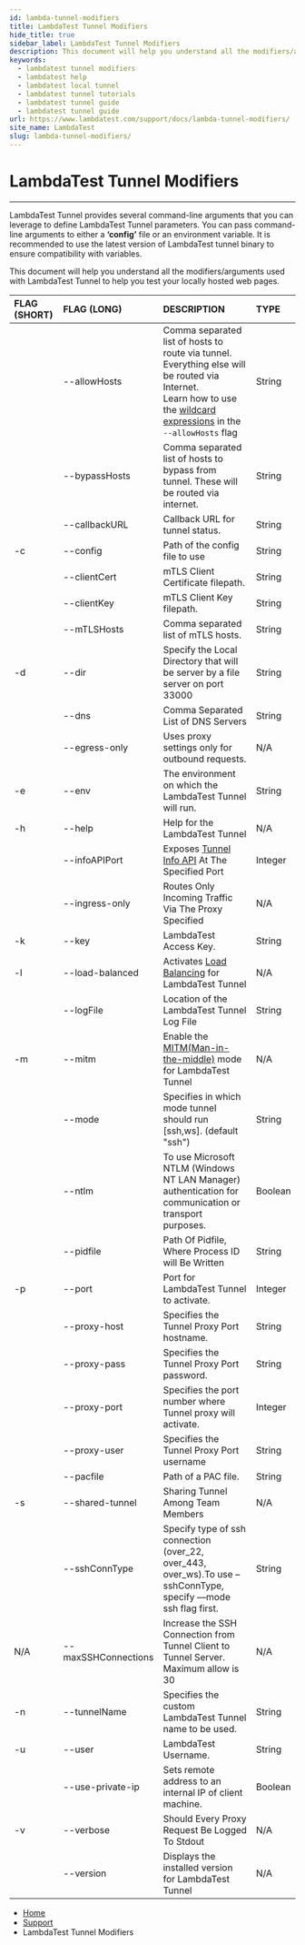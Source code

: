 ```yaml
---
id: lambda-tunnel-modifiers
title: LambdaTest Tunnel Modifiers
hide_title: true
sidebar_label: LambdaTest Tunnel Modifiers
description: This document will help you understand all the modifiers/arguments used with LambdaTest Tunnel to help you test your locally hosted web pages.
keywords:
  - lambdatest tunnel modifiers
  - lambdatest help
  - lambdatest local tunnel
  - lambdatest tunnel tutorials
  - lambdatest tunnel guide
  - lambdatest tunnel guide
url: https://www.lambdatest.com/support/docs/lambda-tunnel-modifiers/
site_name: LambdaTest
slug: lambda-tunnel-modifiers/
---
```


<script type="application/ld+json"
      dangerouslySetInnerHTML={{ __html: JSON.stringify({
       "@context": "https://schema.org",
        "@type": "BreadcrumbList",
        "itemListElement": [{
          "@type": "ListItem",
          "position": 1,
          "name": "LambdaTest",
          "item": "https://www.lambdatest.com"
        },{
          "@type": "ListItem",
          "position": 2,
          "name": "Support",
          "item": "https://www.lambdatest.com/support/docs/"
        },{
          "@type": "ListItem",
          "position": 3,
          "name": "LambdaTest Tunnel Modifiers",
          "item": "https://www.lambdatest.com/support/docs/lambda-tunnel-modifiers/"
        }]
      })
    }}
></script>

# LambdaTest Tunnel Modifiers

---

LambdaTest Tunnel provides several command-line arguments that you can leverage to define LambdaTest Tunnel parameters. You can pass command-line arguments to either a **‘config’** file or an environment variable. It is recommended to use the latest version of LambdaTest tunnel binary to ensure compatibility with variables.

This document will help you understand all the modifiers/arguments used with LambdaTest Tunnel to help you test your locally hosted web pages.

| FLAG (SHORT) | FLAG (LONG)     | DESCRIPTION                                                                                                                                         | TYPE    |
| :----------- | :-------------- | :-------------------------------------------------------------------------------------------------------------------------------------------------- | :------ |
|            | --allowHosts        |   Comma separated list of hosts to route via tunnel. Everything else will be routed via Internet. <br /> Learn how to use the [wildcard expressions](https://www.lambdatest.com/support/docs/tunnel-allowHost-wildcard-support/) in the `--allowHosts` flag  | String  |
|              | --bypassHosts   | Comma separated list of hosts to bypass from tunnel. These will be routed via internet.                                                             | String  |
|              | --callbackURL   | Callback URL for tunnel status.                                                                                                                     | String  |
| -c           | --config        | Path of the config file to use                                                                                                                      | String  |
|            | --clientCert        |  mTLS Client Certificate filepath.  | String  |
|            | --clientKey       |  mTLS Client Key filepath.  | String  |
|            | --mTLSHosts       | Comma separated list of mTLS hosts.  | String  |
| -d           | --dir           | Specify the Local Directory that will be server by a file server on port 33000                                                                      | String  |
|              | --dns           | Comma Separated List of DNS Servers                                                                                                                 | String  |
|              | --egress-only   | Uses proxy settings only for outbound requests.                                                                                                     | N/A     |
| -e           | --env           | The environment on which the LambdaTest Tunnel will run.                                                                                            | String  |
| -h           | --help          | Help for the LambdaTest Tunnel                                                                                                                      | N/A     |
|              | --infoAPIPort   | Exposes [Tunnel Info API](https://www.lambdatest.com/support/docs/advanced-tunnel-features/#tunnelinfoapis) At The Specified Port                   | Integer |
|              | --ingress-only  | Routes Only Incoming Traffic Via The Proxy Specified                                                                                                | N/A     |
| -k           | --key           | LambdaTest Access Key.                                                                                                                              | String  |
| -l           | --load-balanced | Activates [Load Balancing](https://www.lambdatest.com/support/docs/load-balancing-in-lambda-tunnel/) for LambdaTest Tunnel                          | N/A     |
|              | --logFile       | Location of the LambdaTest Tunnel Log File                                                                                                          | String  |
| -m           | --mitm          | Enable the [MITM(Man-in-the-middle)](https://www.lambdatest.com/support/docs/advanced-tunnel-features/#mitmlocaltesting) mode for LambdaTest Tunnel | N/A     |
|              | --mode          | Specifies in which mode tunnel should run [ssh,ws]. (default "ssh")                                                                                 | String  |
|              | --ntlm          | To use Microsoft NTLM (Windows NT LAN Manager) authentication for communication or transport purposes.                                                  | Boolean |
|              | --pidfile       | Path Of Pidfile, Where Process ID will Be Written                                                                                                   | String  |
| -p           | --port          | Port for LambdaTest Tunnel to activate.                                                                                                             | Integer |
|              | --proxy-host    | Specifies the Tunnel Proxy Port hostname.                                                                                                           | String  |
|              | --proxy-pass    | Specifies the Tunnel Proxy Port password.                                                                                                           | String  |
|              | --proxy-port    | Specifies the port number where Tunnel proxy will activate.                                                                                         | Integer |
|              | --proxy-user    | Specifies the Tunnel Proxy Port username                                                                                                            | String  |
|            | --pacfile        |  Path of a PAC file.  | String  |
| -s           | --shared-tunnel | Sharing Tunnel Among Team Members                                                                                                                   | N/A     |
|              | --sshConnType   | Specify type of ssh connection (over_22, over_443, over_ws).To use –sshConnType, specify ––mode ssh flag first.                                     | String  |
| N/A | --maxSSHConnections | Increase the SSH Connection from Tunnel Client to Tunnel Server. Maximum allow is 30 | N/A |
| -n           | --tunnelName    | Specifies the custom LambdaTest Tunnel name to be used.                                                                                             | String  |
| -u           | --user          | LambdaTest Username.                                                                                                                                | String  |
|              | --use-private-ip         | Sets remote address to an internal IP of client machine.                                                                                      | Boolean  |
| -v           | --verbose       | Should Every Proxy Request Be Logged To Stdout                                                                                                      | N/A     |
|              | --version       | Displays the installed version for LambdaTest Tunnel                                                                                                | N/A     |

<nav aria-label="breadcrumbs">
  <ul className="breadcrumbs">
    <li className="breadcrumbs__item">
      <a className="breadcrumbs__link" href="https://www.lambdatest.com">
        Home
      </a>
    </li>
    <li className="breadcrumbs__item">
      <a className="breadcrumbs__link" target="_self" href="https://www.lambdatest.com/support/docs/">
        Support
      </a>
    </li>
    <li className="breadcrumbs__item breadcrumbs__item--active">
      <span className="breadcrumbs__link">
        LambdaTest Tunnel Modifiers
      </span>
    </li>
  </ul>
</nav>
